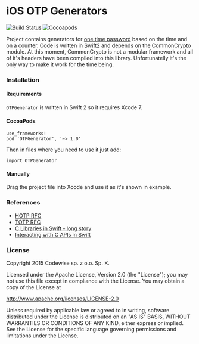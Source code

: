 # iOS OTP Generators
[![Build Status](https://travis-ci.org/codewise/ios-otp-generators.svg?branch=master)](https://travis-ci.org/codewise/ios-otp-generators)
[![Cocoapods](https://cocoapod-badges.herokuapp.com/v/OTPGenerator/badge.png)](http://cocoapods.org/?q=otpgenerator)

Project contains generators for [one time password](https://en.wikipedia.org/wiki/One-time_password) based on the time and on a counter. Code is written in [Swift2](https://developer.apple.com/swift/) and depends on the CommonCrypto module. At this moment, CommonCrypto is not a modular framework and all of it's headers have been compiled into this library. Unfortunatelly it's the only way to make it work for the time being.

### Installation

#### Requirements

`OTPGenerator` is written in Swift 2 so it requires Xcode 7.

#### CocoaPods

```
use_frameworks!
pod 'OTPGenerator', '~> 1.0'
```
Then in files where you need to use it just add:
```
import OTPGenerator
```

#### Manually

Drag the project file into Xcode and use it as it's shown in example.

### References

* [HOTP RFC](https://tools.ietf.org/html/rfc4226)<br />
* [TOTP RFC](https://tools.ietf.org/html/rfc6238)<br />
* [C Libraries in Swift - long story](http://spin.atomicobject.com/2015/02/23/c-libraries-swift/)<br />
* [Interacting with C APIs in Swift](https://developer.apple.com/library/prerelease/ios/documentation/Swift/Conceptual/BuildingCocoaApps/InteractingWithCAPIs.html)

### License

Copyright 2015 Codewise sp. z o.o. Sp. K.

Licensed under the Apache License, Version 2.0 (the "License");
you may not use this file except in compliance with the License.
You may obtain a copy of the License at

http://www.apache.org/licenses/LICENSE-2.0

Unless required by applicable law or agreed to in writing, software
distributed under the License is distributed on an "AS IS" BASIS,
WITHOUT WARRANTIES OR CONDITIONS OF ANY KIND, either express or implied.
See the License for the specific language governing permissions and
limitations under the License.

